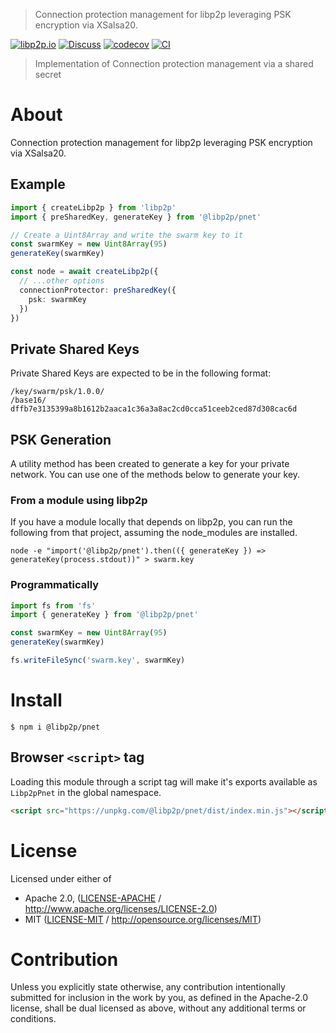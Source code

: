> Connection protection management for libp2p leveraging PSK encryption via XSalsa20.

[![libp2p.io](https://img.shields.io/badge/project-libp2p-yellow.svg?style=flat-square)](http://libp2p.io/)
[![Discuss](https://img.shields.io/discourse/https/discuss.libp2p.io/posts.svg?style=flat-square)](https://discuss.libp2p.io)
[![codecov](https://img.shields.io/codecov/c/github/libp2p/js-libp2p.svg?style=flat-square)](https://codecov.io/gh/libp2p/js-libp2p)
[![CI](https://img.shields.io/github/actions/workflow/status/libp2p/js-libp2p/main.yml?branch=master\&style=flat-square)](https://github.com/libp2p/js-libp2p/actions/workflows/main.yml?query=branch%3Amaster)

> Implementation of Connection protection management via a shared secret

# About

Connection protection management for libp2p leveraging PSK encryption via XSalsa20.

## Example

```typescript
import { createLibp2p } from 'libp2p'
import { preSharedKey, generateKey } from '@libp2p/pnet'

// Create a Uint8Array and write the swarm key to it
const swarmKey = new Uint8Array(95)
generateKey(swarmKey)

const node = await createLibp2p({
  // ...other options
  connectionProtector: preSharedKey({
    psk: swarmKey
  })
})
```

## Private Shared Keys

Private Shared Keys are expected to be in the following format:

```
/key/swarm/psk/1.0.0/
/base16/
dffb7e3135399a8b1612b2aaca1c36a3a8ac2cd0cca51ceeb2ced87d308cac6d
```

## PSK Generation

A utility method has been created to generate a key for your private network. You can use one of the methods below to generate your key.

### From a module using libp2p

If you have a module locally that depends on libp2p, you can run the following from that project, assuming the node\_modules are installed.

```console
node -e "import('@libp2p/pnet').then(({ generateKey }) => generateKey(process.stdout))" > swarm.key
```

### Programmatically

```js
import fs from 'fs'
import { generateKey } from '@libp2p/pnet'

const swarmKey = new Uint8Array(95)
generateKey(swarmKey)

fs.writeFileSync('swarm.key', swarmKey)
```

# Install

```console
$ npm i @libp2p/pnet
```

## Browser `<script>` tag

Loading this module through a script tag will make it's exports available as `Libp2pPnet` in the global namespace.

```html
<script src="https://unpkg.com/@libp2p/pnet/dist/index.min.js"></script>
```

# License

Licensed under either of

- Apache 2.0, ([LICENSE-APACHE](LICENSE-APACHE) / <http://www.apache.org/licenses/LICENSE-2.0>)
- MIT ([LICENSE-MIT](LICENSE-MIT) / <http://opensource.org/licenses/MIT>)

# Contribution

Unless you explicitly state otherwise, any contribution intentionally submitted for inclusion in the work by you, as defined in the Apache-2.0 license, shall be dual licensed as above, without any additional terms or conditions.
